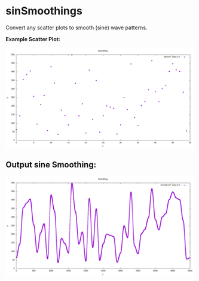 # sinSmoothings
Convert any scatter plots to smooth (sine) wave patterns.

**Example Scatter Plot:**

![scatter](smoothingsin/plot.png)


## Output sine Smoothing:

![smooth](smoothingsin/smooth.png)
